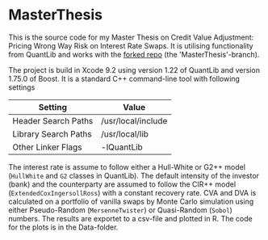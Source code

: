 # MasterThesis

This is the source code for my Master Thesis on Credit Value Adjustment: Pricing Wrong Way Risk on Interest Rate Swaps. It is utilising functionality from QuantLib and works with the [forked repo](https://github.com/mmencke/QuantLib) (the 'MasterThesis'-branch).

The project is build in Xcode 9.2 using version 1.22 of QuantLib and version 1.75.0 of Boost. It is a standard C++ command-line tool with following settings

 | Setting                  | Value              |
 | ------------------------ | ------------------ |
 | Header Search Paths      | /usr/local/include |
 | Library Search Paths     | /usr/local/lib     |
 | Other Linker Flags       | -lQuantLib         |

The interest rate is assume to follow either a Hull-White or G2++ model (`HullWhite` and `G2` classes in QuantLib). The default intensity of the investor (bank) and the counterparty are assumed to follow the CIR++ model (`ExtendedCoxIngersollRoss`) with a constant recovery rate. CVA and DVA is calculated on a portfolio of vanilla swaps by Monte Carlo simulation using either Pseudo-Random (`MersenneTwister`) or Quasi-Random (`Sobol`) numbers. The results are exportet to a csv-file and plotted in R. The code for the plots is in the Data-folder.
